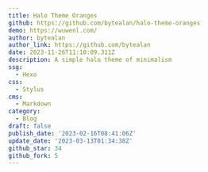 ```yaml
---
title: Halo Theme Oranges
github: https://github.com/bytealan/halo-theme-oranges
demo: https://wuwenl.com/
author: bytealan
author_link: https://github.com/bytealan
date: 2023-11-26T11:10:09.311Z
description: A simple halo theme of minimalism
ssg:
  - Hexo
css:
  - Stylus
cms:
  - Markdown
category:
  - Blog
draft: false
publish_date: '2023-02-16T08:41:06Z'
update_date: '2023-03-13T01:34:38Z'
github_star: 34
github_fork: 5
---
```

